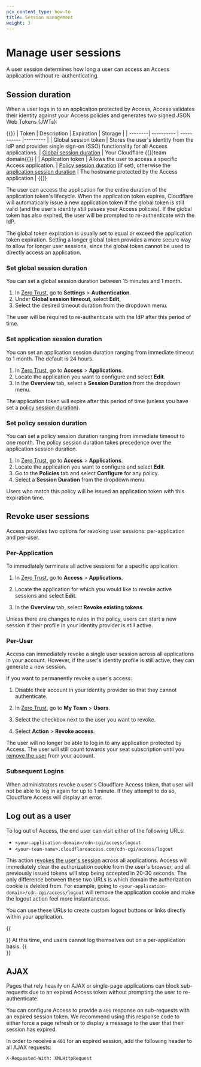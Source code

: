 ```yaml
---
pcx_content_type: how-to
title: Session management
weight: 3
---
```


# Manage user sessions

A user session determines how long a user can access an Access application without re-authenticating.

## Session duration

When a user logs in to an application protected by Access, Access validates their identity against your Access policies and generates two signed JSON Web Tokens (JWTs):

{{<table-wrap>}}
| Token  | Description  | Expiration | Storage   |
| --------| ---------- | ----------- |---------  |
| Global session token | Stores the user's identity from the IdP and provides single sign-on (SSO) functionality for all Access applications. | [Global session duration](#set-global-session-duration) | Your Cloudflare {{<glossary-tooltip term_id="team domain">}}team domain{{</glossary-tooltip>}} |
| Application token   | Allows the user to access a specific Access application.  | [Policy session duration](#set-policy-session-duration) (if set), otherwise the [application session duration](#set-application-session-duration) | The hostname protected by the Access application     |
{{</table-wrap>}}

The user can access the application for the entire duration of the application token's lifecycle. When the application token expires, Cloudflare will automatically issue a new application token if the global token is still valid (and the user's identity still passes your Access policies). If the global token has also expired, the user will be prompted to re-authenticate with the IdP.

The global token expiration is usually set to equal or exceed the application token expiration. Setting a longer global token provides a more secure way to allow for longer user sessions, since the global token cannot be used to directly access an application.

### Set global session duration

You can set a global session duration between 15 minutes and 1 month.

1. In [Zero Trust](https://one.dash.cloudflare.com), go to **Settings** > **Authentication**.
2. Under **Global session timeout**, select **Edit**,
3. Select the desired timeout duration from the dropdown menu.

The user will be required to re-authenticate with the IdP after this period of time.

### Set application session duration

You can set an application session duration ranging from immediate timeout to 1 month. The default is 24 hours.

1. In [Zero Trust](https://one.dash.cloudflare.com), go to **Access** > **Applications**.
2. Locate the application you want to configure and select **Edit**.
3. In the **Overview** tab, select a **Session Duration** from the dropdown menu.

The application token will expire after this period of time (unless you have set a [policy session duration](#set-policy-session-duration)).

### Set policy session duration

You can set a policy session duration ranging from immediate timeout to one month. The policy session duration takes precedence over the application session duration.

1. In [Zero Trust](https://one.dash.cloudflare.com), go to **Access** > **Applications**.
2. Locate the application you want to configure and select **Edit**.
3. Go to the **Policies** tab and select **Configure** for any policy.
4. Select a **Session Duration** from the dropdown menu.

Users who match this policy will be issued an application token with this expiration time.

## Revoke user sessions

Access provides two options for revoking user sessions: per-application and per-user.

### Per-Application

To immediately terminate all active sessions for a specific application:

1. In [Zero Trust](https://one.dash.cloudflare.com), go to **Access** > **Applications**.

2. Locate the application for which you would like to revoke active sessions and select **Edit**.

3. In the **Overview** tab, select **Revoke existing tokens**.

Unless there are changes to rules in the policy, users can start a new session if their profile in your identity provider is still active.

### Per-User

Access can immediately revoke a single user session across all applications in your account. However, if the user's identity profile is still active, they can generate a new session.

If you want to permanently revoke a user's access:

1. Disable their account in your identity provider so that they cannot authenticate.

2. In [Zero Trust](https://one.dash.cloudflare.com), go to **My Team** > **Users**.

3. Select the checkbox next to the user you want to revoke.

4. Select **Action** > **Revoke access**.

The user will no longer be able to log in to any application protected by Access. The user will still count towards your seat subscription until you [remove the user](/cloudflare-one/identity/users/seat-management) from your account.

### Subsequent Logins

When administrators revoke a user's Cloudflare Access token, that user will not be able to log in again for up to 1 minute. If they attempt to do so, Cloudflare Access will display an error.

## Log out as a user

To log out of Access, the end user can visit either of the following URLs:

- `<your-application-domain>/cdn-cgi/access/logout`
- `<your-team-name>.cloudflareaccess.com/cdn-cgi/access/logout`

This action [revokes the user's session](#per-user) across all applications. Access will immediately clear the authorization cookie from the user's browser, and all previously issued tokens will stop being accepted in 20-30 seconds. The only difference between these two URLs is which domain the authorization cookie is deleted from. For example, going to `<your-application-domain>/cdn-cgi/access/logout` will remove the application cookie and make the logout action feel more instantaneous.

You can use these URLs to create custom logout buttons or links directly within your application.

{{<Aside type="note">}}
At this time, end users cannot log themselves out on a per-application basis.
{{</Aside>}}

## AJAX

Pages that rely heavily on AJAX or single-page applications can block sub-requests due to an expired Access token without prompting the user to re-authenticate.

You can configure Access to provide a `401` response on sub-requests with an expired session token. We recommend using this response code to either force a page refresh or to display a message to the user that their session has expired.

In order to receive a `401` for an expired session, add the following header to all AJAX requests:

`X-Requested-With: XMLHttpRequest`
